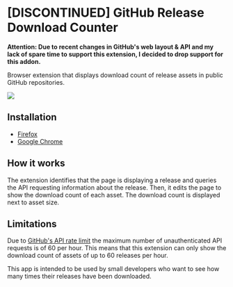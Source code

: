 # [DISCONTINUED] GitHub Release Download Counter

**Attention: Due to recent changes in GitHub's web layout & API and my lack of spare time to support this extension, I decided to drop support for this addon.**

Browser extension that displays download count of release assets in public GitHub repositories.

![](https://i.imgur.com/rJtkebi.png)

## Installation

* [Firefox](https://addons.mozilla.org/en-US/firefox/addon/gh-release-download-counter/)
* [Google Chrome](https://chrome.google.com/webstore/detail/github-release-download-c/iaeggliaejjcgnfbcjkhaabikhlfekel)

## How it works

The extension identifies that the page is displaying a release and queries the API requesting information about the release. Then, it edits the page to show the download count of each asset. The download count is displayed next to asset size.

## Limitations

Due to [GitHub's API rate limit](https://developer.github.com/v3/#rate-limiting) the maximum number of unauthenticated API requests is of 60 per hour. This means that this extension can only show the download count of assets of up to 60 releases per hour.

This app is intended to be used by small developers who want to see how many times their releases have been downloaded.
